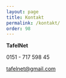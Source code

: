 ```yaml
---
layout: page
title: Kontakt
permalink: /kontakt/
order: 98
---
```


**TafelNet**

0151 - 717 598 45

tafelnet@gmail.com